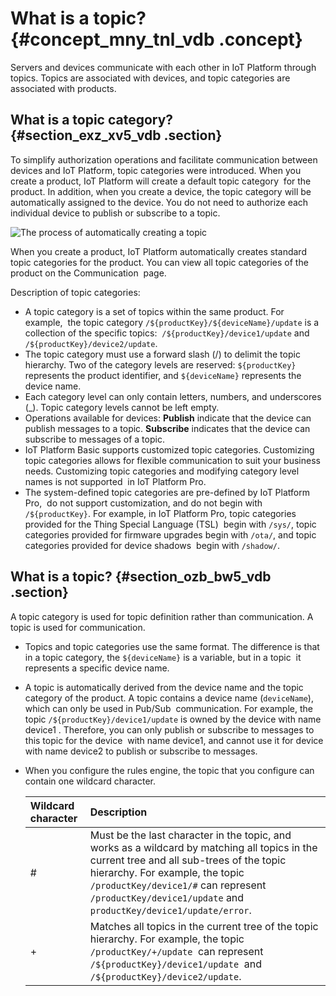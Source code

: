 # What is a topic? {#concept_mny_tnl_vdb .concept}

Servers and devices communicate with each other in IoT Platform through topics. Topics are associated with devices, and topic categories are associated with products.

## What is a topic category? {#section_exz_xv5_vdb .section}

To simplify authorization operations and facilitate communication between devices and IoT Platform, topic categories were introduced. When you create a product, IoT Platform will create a default topic category  for the product. In addition, when you create a device, the topic category will be automatically assigned to the device. You do not need to authorize each individual device to publish or subscribe to a topic.

![](images/2678_en-US.png "The process of automatically creating a topic")

When you create a product, IoT Platform automatically creates standard topic categories for the product. You can view all topic categories of the product on the Communication  page.

Description of topic categories:

-   A topic category is a set of topics within the same product. For example,  the topic category `/${productKey}/${deviceName}/update` is a collection of the specific topics:  `/${productKey}/device1/update` and `/${productKey}/device2/update`.
-   The topic category must use a forward slash \(/\) to delimit the topic hierarchy. Two of the category levels are reserved: `${productKey}` represents the product identifier, and `${deviceName}` represents the device name.
-   Each category level can only contain letters, numbers, and underscores \(\_\). Topic category levels cannot be left empty.
-   Operations available for devices: **Publish** indicate that the device can publish messages to a topic. **Subscribe** indicates that the device can subscribe to messages of a topic.
-   IoT Platform Basic supports customized topic categories. Customizing topic categories allows for flexible communication to suit your business needs. Customizing topic categories and modifying category level names is not supported  in IoT Platform Pro.
-   The system-defined topic categories are pre-defined by IoT Platform Pro,  do not support customization, and do not begin with `/${productKey}`. For example, in IoT Platform Pro, topic categories provided for the Thing Special Language \(TSL\)  begin with `/sys/`, topic categories provided for firmware upgrades begin with `/ota/`, and topic categories provided for device shadows  begin with `/shadow/`.

## What is a topic? {#section_ozb_bw5_vdb .section}

A topic category is used for topic definition rather than communication. A topic is used for communication.

-   Topics and topic categories use the same format. The difference is that in a topic category, the `${deviceName}` is a variable, but in a topic  it represents a specific device name.
-   A topic is automatically derived from the device name and the topic category of the product. A topic contains a device name \(`deviceName`\), which can only be used in Pub/Sub  communication. For example, the topic `/${productKey}/device1/update` is owned by the device with name device1 . Therefore, you can only publish or subscribe to messages to this topic for the device  with name device1, and cannot use it for device with name device2 to publish or subscribe to messages.
-   When you configure the rules engine, the topic that you configure can contain one wildcard character.

    |Wildcard character|Description|
    |:-----------------|:----------|
    |\#|Must be the last character in the topic, and works as a wildcard by matching all topics in the current tree and all sub-trees of the topic hierarchy. For example, the topic `/productKey/device1/#` can represent `/productKey/device1/update` and `productKey/device1/update/error`.|
    |+|Matches all topics in the current tree of the topic hierarchy. For example, the topic `/productKey/+/update`  can represent `/${productKey}/device1/update`  and `/${productKey}/device2/update`.|


